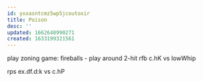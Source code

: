 ```yaml
---
id: yxxasntcmz5wp5jcoutoxir
title: Poison
desc: ''
updated: 1662648990271
created: 1633199321561
---
```

play zoning game:
	fireballs - play around 2-hit rfb
	c.hK vs lowWhip
	
rps ex.df.d:k vs c.hP

